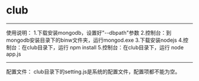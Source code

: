 # club

---------------
使用说明：
1.下载安装mongodb，设置好"--dbpath"参数
2.控制台：到mongodb安装目录下的binw文件夹，运行mongod.exe
3.下载安装nodejs
4.控制台：在club目录下，运行 npm install
5.控制台：在club目录下，运行 node app.js

---------------
配置文件：
club目录下的setting.js是系统的配置文件，配置项都不能为空。
